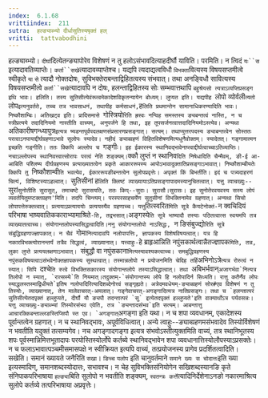 ```yaml
---
index:  6.1.68
vrittiindex:  211
sutra:  हल्ङ्याब्भ्यो दीर्धासुतिस्यषृक्तं हल्
vritti:  tattvabodhini 
---
```


हल्ङ्याब्भ्यो। `दीर्घा`दित्येतन्ङ्यापोरेव विशेषणं न तु हलोऽसंभावदित्याहदीर्घौ याविति। परमिति। न त्विदं `यः``स` इत्यादावतिव्याप्तेः। `कर्ता``सखे`त्यादावव्याप्तेश्च। यद्यपि त्यदाद्यत्वविधौ `विभक्ता`वित्यस्य विषयसप्तमीत्वे स्वीकृते `या` `से` त्यादौ नोक्तदोषः, सुविभक्तेराबन्ताद्विहितत्वस्य संभवात्। तथा अनङ्विधौ सावित्यस्य विषयसप्तमीत्वे `कर्ता``सखे`त्यादावपि न दोषः, हलन्ताद्विहितस्य सोः सम्भवात्तथापि `बहुश्रेयसो त्यत्राऽव्यप्तिप्रसङ्ग इथि भावः। हलिति। तस्य सुतिसीत्येवंरूत्वमेकादेशविकृतन्यायेन बोध्यम्। लुप्यत इति। यद्यपीह `लोपो व्योर्वली`त्यतो `लोप` इत्यनुवर्तते, तच्च तत्र भावसाधनं, तथापीह कर्मसाधनं, `ह`लिति प्रथमान्तेन सामानाधिकरण्यादिति भावः। निष्कौशाम्बिः। अतिखट्व इति। प्रादिसमासे `गोस्त्रियो`रिति ह्रस्वः नन्विह समस्तस्य ङ्यबन्तत्वं नास्ति, न च स्त्रीप्रत्यये तदादिनियमो नास्तीति वाच्यम्, अनुपर्जने हि तथा, इह तूपसर्जनत्वात्तदादिनियमोऽस्त्येव। अन्यथा `अतिकारीषगन्ध्यापुत्र`इत्यत्र ष्यडन्तपूर्वपदलक्षणसंप्रसारणप्रसङ्गात्। सत्यम्। तथाप्युत्तरपदस्य ङ्याबन्तत्वेन सोस्ततः परत्वाऽनपायाद्दीर्घग्रहणाऽभावे सुलोपः स्यादेव। नहीदं ङ्याब्ग्रहणं विहितविशेषणमित्यधुनैवोक्तम्। स्यादेतत्। गङ्गामात्मन इच्छति गङ्गीति। ततः क्किपि अल्लोप च `गङ्गीः`। इह ईकारस्य स्थानिवद्भावेनाप्त्वाद्दीर्घत्वाच्चाऽतिव्याप्तिः। नचाऽल्लोपस्य स्थानिवत्त्वात्सोरापः परत्वं नेति शङ्क्यम्।`क्कौ लुप्तं न स्थानिव`दिति निषेधादिति चैन्मैवम्, ङी-ई आ-आबिति पश्लिष्य दीर्घग्रहणस्य प्रत्याख्यातत्वेन प्रकृते आकाररूपस्य आपोऽभावादुक्तातिप्रसङ्गाऽभावात्। निष्कौशाम्बीयतेः क्किपि तु `निष्कौशाम्वी`ति भवत्येव, ईकाररूपङीबन्तत्वेन सुलोपप्रवृत्तेः। अपृक्तं किं बिभर्तीति। इदं च पत्र्यदाहरणं चित्यं, विशिष्टस्याऽहल्वात्। `सुतिसीनां ह`लिति क्लिष्टं व्याख्यायाऽतिप्रसङ्गापादमस्यानुचितत्वात्। यत्तु व्याचख्युः--`सुरां` सुनोतीति सुरासुत्, तमाचष्टे सुरासयति, ततः किप्--सुराः। सुरासौ।सुरासः। इह सुनोतेरवयवस्य सस्य लोपं व्यवर्तयितुमप्टक्तग्रहण'मिति। तदपि चिन्त्यम्। परस्परसाहचर्येण सुतुसीनां विभक्तिनामेव ग्रहणात्। अन्यथा सिचो लोपापत्तेरुक्तत्वात्। प्रत्ययाऽप्रत्याययोः प्रत्ययस्यैव ग्रहणाच्च। यत्तु `तित्स्वरित`मिति सूत्रे कैयटेनोक्तं-`न क्वचिदियं परिभाषा भाष्यवातिककाराभ्यामाश्रिते`-ति, तद्रभसात्।`अङ्गस्ये`ति सूत्रे भाष्यादौ तस्याः पठितत्वात्स स्वयमपि तत्र व्याख्यातत्वाच्च। संयोगान्तलोपस्यासिद्धत्वादिति।ननु संयोगान्तलोपो नाऽसिद्धः, `न ङिसंबुज्द्यो`रिति सूत्रे संबुद्धिग्रहणाज्ज्ञापकात्। न चैवं `गोमा`नित्यादावपि नलोपापत्तिः, ज्ञापकस्य विशेषविषयत्वात्। यत्र हि नकारविभक्त्योरानन्तर्यं तत्रैव सिद्धत्वं, व्याख्यानात्। यत्त्वाहुः-`हे ब्राहृआन्निति नपुंसकार्थत्वान्नैतज्ज्ञापक`मिति, तन्न, लुका लुप्ते प्रत्ययलक्षणाऽभावात्। `संबुद्धौ वा नपुंसकाना` मित्यस्यावश्यकत्वाच्च। समबुद्धिग्रहणस्य नपुंसकविषयत्वाऽसंभवेनोक्तज्ञापकस्य सुस्थत्वात्। तस्मान्नलोपो न प्रयोजनमिति चेदिह तर्हि `अभिनोऽत्रे`त्यत्र रोरुत्वं न स्यात्। सिपि `दश्चे`ति रुत्वे विभक्तिसकारस्य संयोगान्तलोपे तस्याऽसिद्धात्वात्। तथा `अबिभर्भवान्``अजागर्भवा`नित्यत्र तिलोपो न स्यात्, `रात्सस्ये`ति नियमात्।तदुक्तम्-`संयोगान्तस्य लोपे हि नलोपादिर्न सिध्यति। रात्तु कतैर्नैव लोपः स्याद्धलस्तस्माद्विधीयते`इतिष नलोपादिरित्यादिशब्देनोत्त्वं सङ्गृह्यते। अत्रेदमवधेयम्-ङ्याब्ग्रहणं सोर#एव विशेषणं न तु तिस्योः, व्याख्यानात्, तेन मालेवाचरत्-अमलात्। गङ्गेवाचरत्-अगङ्गादित्यत्र नातिप्रसङ्गः। तथा च `हलन्तात्परं सुतिसीत्येतदपृक्तं हल्लुप्यते, दीर्घौ यौ ङ्यपौ तदन्तात्परं `सु` इत्येतदपृक्तं हल्लुप्यते'इति वाक्यार्थोऽत्र पर्यवसन्नः। यत्तु व्याचख्युः-ङ्याब्भ्यां तिस्योरसंभव एवेति, तत्र `ङ्यन्तादसंभव`इति सत्यम्। आबन्तात्तु आचारक्किबन्ताल्लङस्तिप्सिपौ स्त एव। `अगङ्गात्``अगङ्गा इति यथा। न च शपा व्यवधानम्, एकादेशस्य पूर्वान्तत्वेन ग्रहणात्। न च स्थानिवद्भावः, अपूर्वविधित्वात्। अन्ये त्वाहुः--ङ्याब्ग्रहणमसंभवादेव तिस्योर्विशेषणं न भवतीति यदुक्तं तत्सम्यगेव। नच अगङ्गादगङ्गा इत्यत्र संभवोऽस्तीत्युक्तमिति वाच्यं, तत्र स्थानिभूतस्य शपः पूर्वस्मान्निमित्तभूतादापः परयोस्तिस्योर्लोपे कर्तब्ये स्थानिवद्भावेन शपा व्यवधानात्तिस्योलौपस्याऽप्रसक्तेः। न च फलाऽभावात्पञ्चमीसमासपक्षे न स्वीक्रियत इत्यपि वाच्यं, तत्प्रयोजनस्य प्रागेव प्रदर्शितत्वादिति। सखेति। समानं ख्यायते जनैरिति `सखा`। `ङिच्च` `यलोप` इति चानुवर्तमाने `समाने ख्यः स चोदात्तः`इति ख्या इत्यस्मादिण्, समानशब्दस्योदात्तः, सभावश्च। न चेह सुविभक्तिसंनियोगेन सखिशब्दस्यानङि कृते संनिपाकपरिभाषाया `हल्ङ्या`बिति सुलोपो न भवतीति शङ्क्यम्, `स्वतन्त्रः कर्त्ते`त्यादिनिर्देशेनाऽनङो नकारमाश्रित्य सुलोपे कर्तव्ये तत्परिभाषाया अप्रवृत्तेः।

